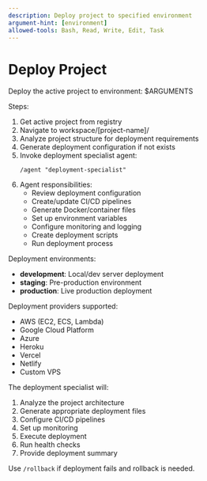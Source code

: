 ```yaml
---
description: Deploy project to specified environment
argument-hint: [environment]
allowed-tools: Bash, Read, Write, Edit, Task
---
```


# Deploy Project

Deploy the active project to environment: $ARGUMENTS

Steps:
1. Get active project from registry
2. Navigate to workspace/[project-name]/
3. Analyze project structure for deployment requirements
4. Generate deployment configuration if not exists
5. Invoke deployment specialist agent:
   ```
   /agent "deployment-specialist"
   ```
6. Agent responsibilities:
   - Review deployment configuration
   - Create/update CI/CD pipelines
   - Generate Docker/container files
   - Set up environment variables
   - Configure monitoring and logging
   - Create deployment scripts
   - Run deployment process

Deployment environments:
- **development**: Local/dev server deployment
- **staging**: Pre-production environment
- **production**: Live production deployment

Deployment providers supported:
- AWS (EC2, ECS, Lambda)
- Google Cloud Platform
- Azure
- Heroku
- Vercel
- Netlify
- Custom VPS

The deployment specialist will:
1. Analyze the project architecture
2. Generate appropriate deployment files
3. Configure CI/CD pipelines
4. Set up monitoring
5. Execute deployment
6. Run health checks
7. Provide deployment summary

Use `/rollback` if deployment fails and rollback is needed.